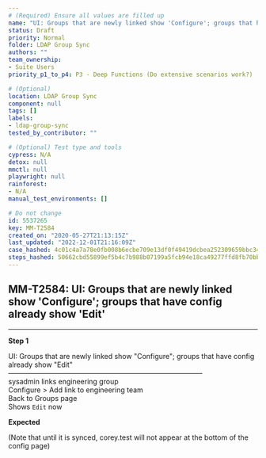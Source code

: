 ```yaml
---
# (Required) Ensure all values are filled up
name: "UI: Groups that are newly linked show 'Configure'; groups that have config already show 'Edit'"
status: Draft
priority: Normal
folder: LDAP Group Sync
authors: ""
team_ownership:
- Suite Users
priority_p1_to_p4: P3 - Deep Functions (Do extensive scenarios work?)

# (Optional)
location: LDAP Group Sync
component: null
tags: []
labels:
- ldap-group-sync
tested_by_contributor: ""

# (Optional) Test type and tools
cypress: N/A
detox: null
mmctl: null
playwright: null
rainforest:
- N/A
manual_test_environments: []

# Do not change
id: 5537265
key: MM-T2584
created_on: "2020-05-27T21:13:15Z"
last_updated: "2022-12-01T21:16:09Z"
case_hashed: 4c01c4a7a78e0fb008b6ecbe709e13df0f49419dcbea252309659bbc34c64fe30e1bfc23fccdf233f70d8630c918c069
steps_hashed: 50662cbd55899ef5b4c7b988b07199a5fcb94e18ca49277ffd8fb70bb05da15387b26d33b3b406cc59d840dd7e8ec98c
---
```


<!-- (Auto-generated) Based on frontmatter's "key" and "name" -->

## MM-T2584: UI: Groups that are newly linked show 'Configure'; groups that have config already show 'Edit'

---

**Step 1**

UI: Groups that are newly linked show "Configure"; groups that have config already show "Edit"\
————————————————————————————\
sysadmin links engineering group\
Configure > Add link to engineering team\
Back to Groups page\
Shows `Edit` now

**Expected**

(Note that until it is synced, corey.test will not appear at the bottom of the config page)
